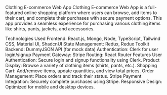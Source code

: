 Clothing E-commerce Web App
Clothing E-commerce Web App is a full-featured online shopping platform where users can browse, add items to their cart, and complete their purchases with secure payment options. This app provides a seamless experience for purchasing various clothing items like shirts, pants, jackets, and accessories.

Technologies Used
Frontend: React.js, Mongo, Node, TypeScript, Tailwind CSS, Material UI, ShadcnUI
State Management: Redux, Redux Toolkit
Backend: DummyJSON API (for mock data)
Authentication: Clerk for user login/signup
Payment Gateway: Stripe
Routing: React Router
Features
User Authentication: Secure login and signup functionality using Clerk.
Product Display: Browse a variety of clothing items (shirts, pants, etc.).
Shopping Cart: Add/remove items, update quantities, and view total prices.
Order Management: Place orders and track their status.
Stripe Payment Integration: Securely complete purchases using Stripe.
Responsive Design: Optimized for mobile and desktop devices.